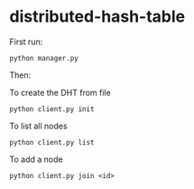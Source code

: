 # distributed-hash-table


First run: 
```
python manager.py
```

Then:

To create the DHT from file
```
python client.py init
```

To list all nodes
```
python client.py list
```

To add a node
```
python client.py join <id>
```

